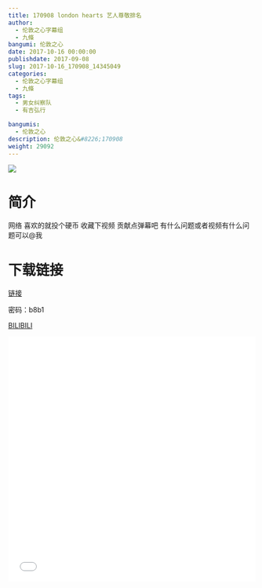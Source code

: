 ```yaml
---
title: 170908 london hearts 艺人尊敬排名
author: 
  - 伦敦之心字幕组
  - 九條
bangumi: 伦敦之心
date: 2017-10-16 00:00:00
publishdate: 2017-09-08
slug: 2017-10-16_170908_14345049
categories: 
  - 伦敦之心字幕组
  - 九條
tags: 
  - 男女纠察队
  - 有吉弘行

bangumis: 
  - 伦敦之心
description: 伦敦之心&#8226;170908
weight: 29092
---
```


![](https://i.imgur.com/J6bIJ80.jpg)

# 简介  
网络
喜欢的就投个硬币 收藏下视频 贡献点弹幕吧 有什么问题或者视频有什么问题可以@我

# 下载链接

<a href="http://pan.baidu.com/s/1sk8KV7Z" target="_blank">链接</a>

密码：b8b1 

  [BILIBILI](https://www.bilibili.com/video/av14345049/)


<div class="vcontainer">  <iframe class='video' src="//www.bilibili.com/blackboard/player.html?cid=23409472&aid=14345049" width="100%" height="500" frameborder="0" allowfullscreen="allowfullscreen"></iframe></div>
